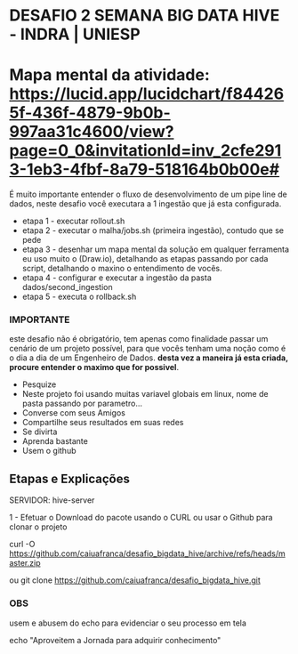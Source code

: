 # DESAFIO 2 SEMANA BIG DATA HIVE - INDRA | UNIESP 

# Mapa mental da atividade: https://lucid.app/lucidchart/f844265f-436f-4879-9b0b-997aa31c4600/view?page=0_0&invitationId=inv_2cfe2913-1eb3-4fbf-8a79-518164b0b00e#



É muito importante entender o fluxo de desenvolvimento de um pipe line de dados, neste desafio você executara a 1 ingestão que já esta configurada.

- etapa 1 - executar rollout.sh
- etapa 2 - executar o malha/jobs.sh (primeira ingestão), contudo que se pede
- etapa 3 - desenhar um mapa mental da solução em qualquer ferramenta eu uso muito o (Draw.io), detalhando as etapas passando por cada script, detalhando o maxino o entendimento de vocês.
- etapa 4 - configurar e executar a ingestão da pasta dados/second_ingestion
- etapa 5 - executa o rollback.sh


### IMPORTANTE

este desafio não é obrigatório, tem apenas como finalidade passar um cenário de um projeto possível, para que vocês tenham uma noção como é o dia a dia de um Engenheiro de Dados. 
**desta vez a maneira já esta criada, procure entender o maximo que for possivel**.

* Pesquize
* Neste projeto foi usando muitas variavel globais em linux, nome de pasta passando por parametro...
* Converse com seus Amigos
* Compartilhe seus resultados em suas redes
* Se divirta
* Aprenda bastante
* Usem o github
       
## Etapas e Explicações

SERVIDOR: hive-server

1 - Efetuar o Download do pacote usando o CURL ou usar o Github para clonar o projeto

curl -O https://github.com/caiuafranca/desafio_bigdata_hive/archive/refs/heads/master.zip

ou git clone https://github.com/caiuafranca/desafio_bigdata_hive.git

### OBS 

usem e abusem do echo para evidenciar o seu processo em tela

echo "Aproveitem a Jornada para adquirir conhecimento"
